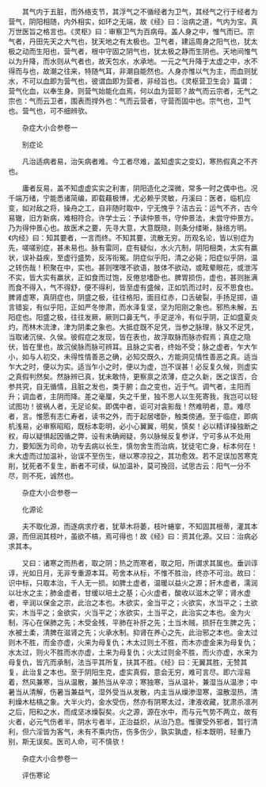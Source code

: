 <!-- { "loadSidebar": true } -->
　　其气内于五脏，而外络支节，其浮气之不循经者为卫气，其经气之行于经者为营气，阴阳相随，内外相实，如环之无端，故《经》曰：治病之道，气内为宝。真万世医旨之格言也。《灵枢》曰：审察卫气为百病母。盖人身之中，惟气而已。宗气者，丹田先天之大气也，犹天地之有太极也。卫气者，建运周身之阳气也，犹太极之动而生阳也，营气者，根中守固之阴气也，犹太极之静而生阴也。天地间惟气以为升降，而水则从气者也，故天包水，水承地。一元之气升降于太虚之中，水不得而与也，故潮之往来，特随气耳，非潮自能然也。人身亦惟以气为主，而血则犹水，不可以血即为营气也，彼谓血即为营者，非经旨也。《灵枢营卫生会》篇谓：营气化血，以奉生身。则营气始能化血焉，何以血为营耶？故气而云宗者，无气之宗也：气而云卫者，围表而捍外也：气而云营者，守营而固中也。宗气也，卫气也。营气也，可不细辨欤。

　　杂症大小合参卷一

　　别症论

　　凡治适病者易，治矢病者难。今工者尽难，盖知虚实之变幻，寒热假真之不齐也。

　　庸者反易，盖不知虚虚实实之利害，阴阳造化之深微，常多一时之偶中也。况千端万绪，宁能悉诸简编，即载藉极博，尤必赖乎灵敏，丹溪曰：医者，临机应变，如对敌之将，操舟之工，自非随时取中，宁无愧乎？洁古云：运气不齐，古今易辙，旧方新病，难相符合。许学士云：予读仲景书，守仲景法，未尝守仲景方。乃为得仲景心也。故医术之要，先寻大意，大意既晓，则条分缕晰，脉络方明。《内经》曰：知其要者，一言而终。不知其要，流散无穷。历观名论，皆以别症为先，嗟嗟别症，甚未易也。脉有雷同，症有疑似，水火亢制，阴阳相类，太实有羸状，误补益疾，至虚行盛势，反泻衔冤。阴症似乎阳，清之必毙；阳症似乎阴，温之转伤哉！积聚在中，实也。甚则嘿嘿不欲语，肢体不欲动，或眩晕眼花，或泄泻不实，皆大实有羸状，正如食而过饱，反倦怠嗜卧也。脾胃损伤，虚也，甚则胀满而食不得入，气不得舒，便不得利，皆至虚有盛候，正如饥而过时，反不思食也。脾肾虚寒，真阴症也，阴盛之极，往往格阳，面目红赤，口舌破裂，手扬足掷，语言错妄，有似乎阳，正如严冬惨肃，而水泽复坚，坚为阳刚之象也。邪热未解，五阳症也。阳盛之极，往往发厥，厥则口鼻无气，手足逆冷，有似乎阴，正如盛夏炎灼，而林木流津，津为阴柔之象也。大抵症既不足凭，当参之脉理，脉又不足凭，当取诸沉侯、久侯。彼假症之发现，皆在表也，故浮取脉而脉亦假焉；真症之隐伏，皆在里也，故沉侯脉而脉可辨耳。且脉之实者，终始不受；脉之虚者，乍大乍小，如与人初交，未得性情善恶之确，必知交既久，方能洞见情性善恶之真。适当乍大之时，便以为实。适当乍小之时，便以为虚，岂不误甚！必反复久候，则虚实之真假判然矣。然脉辨已真，犹未敢恃，更察禀之浓薄，症之久新，医之误否，合参共究，自无循情，且脏之发也，类于腑；血之变也，近于气。调气者，主阳而升；调血者，主阴而降。差之毫厘，失之千里，独不思人以生死寄我，我岂可以轻试图功！彼祸人者，无足论矣。即偶中者，讵可对衾影哉！然难明者，意。难尽者，言。惟愿有志仁寿者，读书之外，而于起居嗜卧，触类傍通。至于临症，即病机浅易，必审察昭昭，既标本彰明，必小心翼翼，明矣，慎矣！必以精详操独断之权，毋以疑惧起因循之弊，设有未确阙疑，务以脉候反复参详，宁可多从不处用力，要知医为司命，功专去病以长生，慎勿舍生而治病，犹徒宅亡身，标本何在！未大虚而过加温补，诒误不至伤生，继以寒凉投之，其功愈效。若不足误加苦寒克削，犹死者不复生，断者不可续，纵加温补，莫可挽回，试思古云：阳气一分不尽，则不死，诚然也。

　　杂症大小合参卷一

　　化源论

　　夫不取化源，而逐病求疗者，犹草木将萎，枝叶蜷挛，不知固其根蒂，灌其本源，而但润其枝叶，虽欲不槁，焉可得也！故《经》曰：资其化源。又曰：治病必求其本。

　　又曰：诸寒之而热者，取之阴；热之而寒者，取之阳，所谓求其属也。垂训谆谆，光如日月，无非专重源本耳。苟舍本从标，不惟不胜治，终亦不可治。故曰：识中标，只取本治，千人无一损。如脾土虚者，温暖以益火之源；肝木虚者，濡润以壮水之主；肺金虚者，甘缓以培土之基；心火虚者，酸收以滋木之宰；肾水虚者，辛润以保金之宗，此治之本也。木欲实，金当平之；火欲实，水当平之；土欲实，木当平之；金欲实，火当平之；水欲实，土当平之，此治实之本也。金为火制，泻心在保肺之先；木受金残，平肺在补肝之先；土当木贼，损肝在生脾之先；水被土柔，清脾在滋肾之先；火承水制。抑肾在养心之先，此治邪之本也。金太过则木不胜，而金亦虚，火来为母复仇；木太过则土不胜，而木亦虚金来为母复仇；水太过，则火不胜而水亦虚，土来为母复仇；火太过则金不胜，而火亦虚，水来为母复仇，皆亢而承制，法当平其所复，扶其不胜。《经》曰：无翼其胜，无赞其复，此治复之本也。至于阴阳生克，虚实真假，意会无穷，难可言尽。即六淫易着，然风兼寒，当从温散，兼热当从辛凉；寒独寒，当从温补，兼湿当从温渗；中暑当从清解，伤暑当兼益气，湿外受当从发散，内主当从燥渗湿寒，温散湿热，清利燥木枯槁之象。大半火灼，金水受伤，然亦有阴寒太过，津液收藏，犹肃杀凛冽之后，阳和之水，而成坚冰燥裂矣。火之源，源在水中，而与元气势不两立，故有火者，必元气伤者半，阴水亏者半，正治益炽，从治乃息。惟骤受外邪者，暂行清利，但六淫皆为客气，未有不乘内伤，伤多伤少，孰实孰虚，标本既明，轻重乃别，斯无误矣。医司人命，可不慎欤！

　　杂症大小合参卷一

　　评伤寒论

